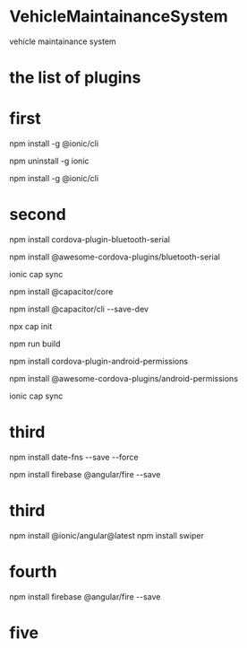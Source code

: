 # VehicleMaintainanceSystem
vehicle maintainance system


# the list of plugins 

# first 
npm install -g @ionic/cli

 npm uninstall -g ionic
 
npm install -g @ionic/cli


# second 
 npm install cordova-plugin-bluetooth-serial 
 
npm install @awesome-cordova-plugins/bluetooth-serial 

ionic cap sync

npm install @capacitor/core

npm install @capacitor/cli --save-dev

npx cap init

npm run build

npm install cordova-plugin-android-permissions 

npm install @awesome-cordova-plugins/android-permissions 

ionic cap sync




# third 
npm install date-fns --save --force

npm install firebase @angular/fire --save

# third

npm install @ionic/angular@latest
npm install swiper

# fourth 

npm install firebase @angular/fire --save

# five


